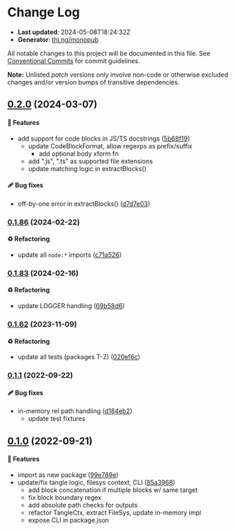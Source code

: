 # Change Log

- **Last updated**: 2024-05-08T18:24:32Z
- **Generator**: [thi.ng/monopub](https://thi.ng/monopub)

All notable changes to this project will be documented in this file.
See [Conventional Commits](https://conventionalcommits.org/) for commit guidelines.

**Note:** Unlisted _patch_ versions only involve non-code or otherwise excluded changes
and/or version bumps of transitive dependencies.

## [0.2.0](https://github.com/thi-ng/umbrella/tree/@thi.ng/tangle@0.2.0) (2024-03-07)

#### 🚀 Features

- add support for code blocks in JS/TS docstrings ([5b68f19](https://github.com/thi-ng/umbrella/commit/5b68f19))
  - update CodeBlockFormat, allow regexps as prefix/suffix
    - add optional body xform fn
  - add ".js", ".ts" as supported file extensions
  - update matching logic in extractBlocks()

#### 🩹 Bug fixes

- off-by-one error in extractBlocks() ([d7d7e03](https://github.com/thi-ng/umbrella/commit/d7d7e03))

### [0.1.86](https://github.com/thi-ng/umbrella/tree/@thi.ng/tangle@0.1.86) (2024-02-22)

#### ♻️ Refactoring

- update all `node:*` imports ([c71a526](https://github.com/thi-ng/umbrella/commit/c71a526))

### [0.1.83](https://github.com/thi-ng/umbrella/tree/@thi.ng/tangle@0.1.83) (2024-02-16)

#### ♻️ Refactoring

- update LOGGER handling ([69b58d6](https://github.com/thi-ng/umbrella/commit/69b58d6))

### [0.1.62](https://github.com/thi-ng/umbrella/tree/@thi.ng/tangle@0.1.62) (2023-11-09)

#### ♻️ Refactoring

- update all tests (packages T-Z) ([020ef6c](https://github.com/thi-ng/umbrella/commit/020ef6c))

### [0.1.1](https://github.com/thi-ng/umbrella/tree/@thi.ng/tangle@0.1.1) (2022-09-22)

#### 🩹 Bug fixes

- in-memory rel path handling ([d184eb2](https://github.com/thi-ng/umbrella/commit/d184eb2))
  - update test fixtures

## [0.1.0](https://github.com/thi-ng/umbrella/tree/@thi.ng/tangle@0.1.0) (2022-09-21)

#### 🚀 Features

- import as new package ([99e789e](https://github.com/thi-ng/umbrella/commit/99e789e))
- update/fix tangle logic, filesys context, CLI ([85a3968](https://github.com/thi-ng/umbrella/commit/85a3968))
  - add block concatenation if multiple blocks w/ same target
  - fix block boundary regex
  - add absolute path checks for outputs
  - refactor TangleCtx, extract FileSys, update in-memory impl
  - expose CLI in package.json
